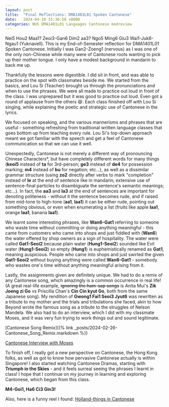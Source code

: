 ```yaml
---
layout: post
title:  "Final Reflections: DMA1401L01 Spoken Cantonese"
date:   2024-04-10 15:36:58 +0800
categories: NUS DMA1401L01 Languages Cantonese modreview
---
```


Nei5 Hou2 Maa1? Zeoi3-Gan6 Dim2 aa3? Ngo5 Ming6 Giu3 Wai1-Juk6-Ngau1 (Yuknavell). This is my End-of-Semester reflection for DMA1401L01 Spoken Cantonese. Initially I was Gan2-Zoeng1 (nervous) as I was one of the only non-Chinese while many were of Cantonese roots wanting to pick up their mother tongue. I only have a modest background in mandarin to back me up. 

Thankfully the lessons were digestible. I did sit in front, and was able to practice on the spot with classmates beside me. We started from the basics, and Lou Si (Teacher) brought us through the pronunciations and when to use the phrases. We were all made to practice out loud in front of the class. I was unprepared but it was good to practice out loud. Even got a round of applause from the others 😅. Each class finished off with Lou Si singing, while explaining the poetic and strategic use of Cantonese in the lyrics. 

We focused on speaking, and the various mannerisms and phrases that are useful - something refreshing from traditional written language classes that goes bottom up from teaching every rule. Lou Si's top-down approach meant we got familiar with the speech and get a feel of Cantonese communication so that we can use it well.

Unexpectedly, Cantonese is not merely a different way of pronouncing Chinese Characters*, but have completely different words for many things (**keoi5** instead of **ta** for 3rd-person; **ge3** instead of **de4** for possession marking; **m4** instead of **bu** for negation; etc...), as well as a dissimilar grammar structure (using **zo2** directly after verbs to mark "completion" instead of **le** at the end of sentence like in mandarin; extensive use of sentence-final particles to disambiguate the sentence's semantic meanings; etc...). In fact, the **aa3** and **la3** at the end of sentences are important for denoting politeness - without it the sentence becomes rude, and if raised from mid-tone to high-tone (**aa1**, **laa1**) it can be either rude, pointing out something obvious, or even when enumerating a list (fruits like apple **laa1**, orange **laa1**, banana **laa1**).

We learnt some interesting phrases, like **Wan6-Gat1** referring to someone who waste time without committing or doing anything meaningful - this came from customers who came into shops and just fiddled with (**Wan6**) the water offered by shop owners as a sign of hospitality. The water were called **Gat1-Seoi2** because plain water (**Hung1-Seoi2**) sounded like Evil water (**Hung1-Seoi2**) so empty (**Hung1**) is euphemistically renamed as **Gat1**, meaning auspicious. People who came into shops and just swirled the given **Gat1-Seoi2** without buying anything were called **Wan6-Gat1** - somebody who wastes one's time without anything meaningful arising from it.

Lastly, the assignments given are definitely unique. We had to do a remix of any Cantonese song, which amazingly is a common occurrence in real life! (A great real-life example, ~~ignoring the ham-sap songs~~ is Anita Mui's **Zik Joeng zi Go** vs Priscilla Chan's **Cin Cin kyut Go**, both from the same Japanese song). My rendition of **Gwong1 Fai1 Seoi3 Jyut6** was rewritten as a tribute to my mother and the trials and tribulations she faced, akin to how Beyond wrote the famous song as a tribute to the struggles of Nelson Mandela. We also had to do an interview, which I did with my classmate Moses, and it was very fun trying to work things out and sound legitimate.

[Cantonese Song Remix]({% link _posts/2024-02-26-Cantonese_Song_Remix.markdown %})

[Cantonese Interview with Moses](https://www.youtube.com/watch?v=U7M8_q5_MhY)

To finish off, I really got a new perspective on Cantonese, the Hong Kong folks, as well as got to know how pervasive Cantonese actually is within Singapore! I also started watching Cantonese Dramas, starting with **Triumph in the Skies** - and it feels surreal seeing the phrases I learnt in class! I hope that I continue on my journey in learning and exploring Cantonese, which began from this class.

**M4-Goi1, Ha6 Ci3 Gin3!**

Also, here is a funny reel I found: [Holland-things in Cantonese](https://www.instagram.com/reel/C4xoXH-PzPB/?igsh=MWU5Zm1mYm5tYXprZg==)
